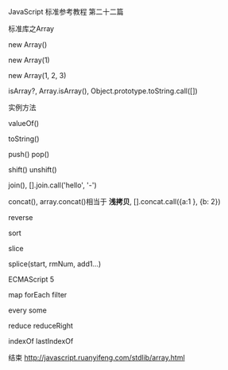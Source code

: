 JavaScript
标准参考教程
第二十二篇

标准库之Array

new Array()

new Array(1)

new Array(1, 2, 3)

isArray?,
Array.isArray(),
Object.prototype.toString.call([])

实例方法

valueOf()

toString()

push() pop()

shift() unshift()

join(),
[].join.call('hello', '-')

concat(),
array.concat()相当于 **浅拷贝**,
[].concat.call({a:1 }, {b: 2})

reverse

sort

slice

splice(start, rmNum, add1...)

ECMAScript 5

map forEach filter 

every some 

reduce reduceRight

indexOf lastIndexOf

结束
http://javascript.ruanyifeng.com/stdlib/array.html